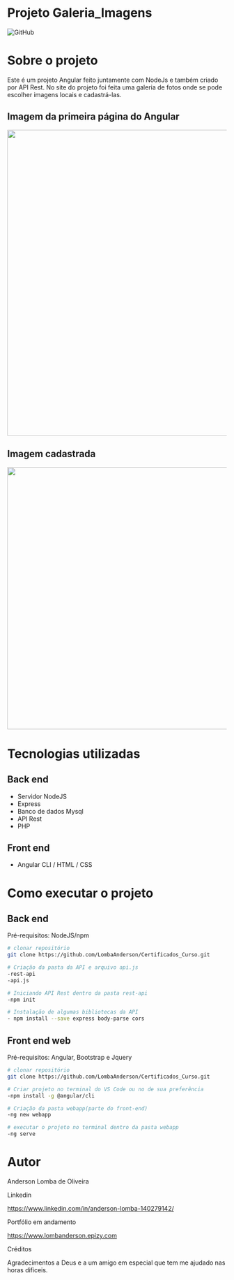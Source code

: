 # Projeto Galeria_Imagens
![GitHub](https://img.shields.io/github/license/LombaAnderson/Galeria_Imagens)

# Sobre o projeto

Este é um projeto Angular feito juntamente com NodeJs e também criado por API Rest. No site do projeto foi feita uma galeria de fotos onde se pode escolher imagens locais e cadastrá-las.   

## Imagem da primeira página do Angular 

<div align="center">
<img src="https://user-images.githubusercontent.com/60937513/140497923-bd3be2d3-c805-4825-8b37-ece4bf089e57.png" width="700px" />
</div>

## Imagem cadastrada

<div align="center">
<img src="https://user-images.githubusercontent.com/60937513/140500982-19dc3fd0-3ca1-4962-9e8b-670dd5e9e91d.png" width="600px" />
</div>

# Tecnologias utilizadas
## Back end
- Servidor NodeJS
- Express
- Banco de dados Mysql
- API Rest
- PHP

## Front end
- Angular CLI / HTML / CSS  

# Como executar o projeto

## Back end
Pré-requisitos: NodeJS/npm

```bash
# clonar repositório
git clone https://github.com/LombaAnderson/Certificados_Curso.git

# Criação da pasta da API e arquivo api.js
-rest-api
-api.js

# Iniciando API Rest dentro da pasta rest-api
-npm init

# Instalação de algumas bibliotecas da API
- npm install --save express body-parse cors

```

## Front end web
Pré-requisitos: Angular, Bootstrap e Jquery

```bash
# clonar repositório
git clone https://github.com/LombaAnderson/Certificados_Curso.git

# Criar projeto no terminal do VS Code ou no de sua preferência
-npm install -g @angular/cli

# Criação da pasta webapp(parte do front-end)
-ng new webapp

# executar o projeto no terminal dentro da pasta webapp
-ng serve

```

# Autor

Anderson Lomba de Oliveira

Linkedin

https://www.linkedin.com/in/anderson-lomba-140279142/

Portfólio em andamento

https://www.lombanderson.epizy.com

Créditos

Agradecimentos a Deus e a um amigo em especial que tem me ajudado nas horas dificeis. 
